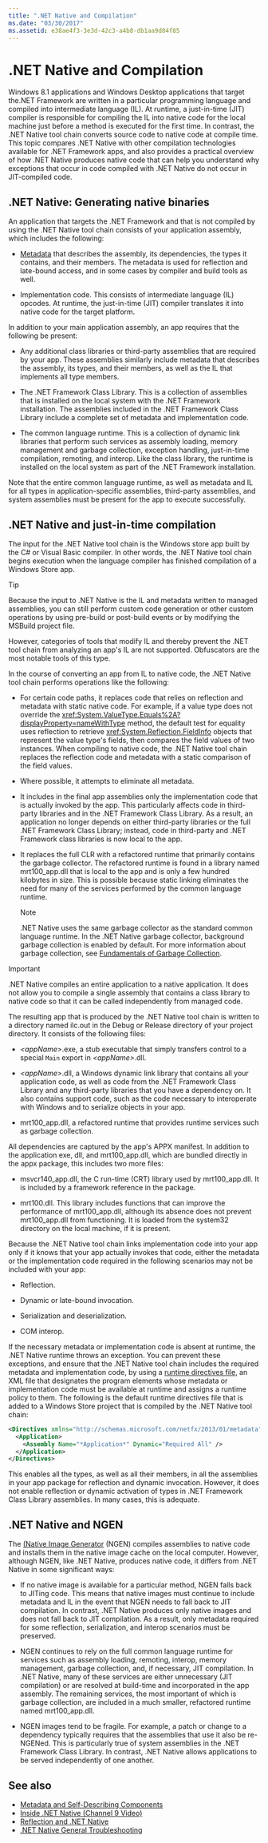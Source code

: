 ```yaml
---
title: ".NET Native and Compilation"
ms.date: "03/30/2017"
ms.assetid: e38ae4f3-3e3d-42c3-a4b8-db1aa9d84f85
---
```

# .NET Native and Compilation

Windows 8.1 applications and Windows Desktop applications that target the.NET Framework are written in a particular programming language and compiled into intermediate language (IL). At runtime, a just-in-time (JIT) compiler is responsible for compiling the IL into native code for the local machine just before a method is executed for the first time. In contrast, the .NET Native tool chain converts source code to native code at compile time. This topic compares .NET Native with other compilation technologies available for .NET Framework apps, and also provides a practical overview of how .NET Native produces native code that can help you understand why exceptions that occur in code compiled with .NET Native do not occur in JIT-compiled code.

## .NET Native: Generating native binaries

An application that targets the .NET Framework and that is not compiled by using the .NET Native tool chain consists of your application assembly, which includes the following:

- [Metadata](../../standard/metadata-and-self-describing-components.md) that describes the assembly, its dependencies, the types it contains, and their members. The metadata is used for reflection and late-bound access, and in some cases by compiler and build tools as well.

- Implementation code. This consists of intermediate language (IL) opcodes. At runtime, the just-in-time (JIT) compiler translates it into native code for the target platform.

 In addition to your main application assembly, an app requires that the following be present:

- Any additional class libraries or third-party assemblies that are required by your app. These assemblies similarly include metadata that describes the assembly, its types, and their members, as well as the IL that implements all type members.

- The .NET Framework Class Library. This is a collection of assemblies that is installed on the local system with the .NET Framework installation. The assemblies included in the .NET Framework Class Library include a complete set of metadata and implementation code.

- The common language runtime. This is a collection of dynamic link libraries that perform such services as assembly loading, memory management and garbage collection, exception handling, just-in-time compilation, remoting, and interop. Like the class library, the runtime is installed on the local system as part of the .NET Framework installation.

Note that the entire common language runtime, as well as metadata and IL for all types in application-specific assemblies, third-party assemblies, and system assemblies must be present for the app to execute successfully.

## .NET Native and just-in-time compilation

The input for the .NET Native tool chain is the Windows store app built by the C# or Visual Basic compiler. In other words, the .NET Native tool chain begins execution when the language compiler has finished compilation of a Windows Store app.

> [!TIP]
> Because the input to .NET Native is the IL and metadata written to managed assemblies, you can still perform custom code generation or other custom operations by using pre-build or post-build events or by modifying the MSBuild project file.
>
> However, categories of tools that modify IL and thereby prevent the .NET tool chain from analyzing an app's IL are not supported. Obfuscators are the most notable tools of this type.

In the course of converting an app from IL to native code, the .NET Native tool chain performs operations like the following:

- For certain code paths, it replaces code that relies on reflection and metadata with static native code. For example, if a value type does not override the <xref:System.ValueType.Equals%2A?displayProperty=nameWithType> method, the default test for equality uses reflection to retrieve <xref:System.Reflection.FieldInfo> objects that represent the value type's fields, then compares the field values of two instances. When compiling to native code, the .NET Native tool chain replaces the reflection code and metadata with a static comparison of the field values.

- Where possible, it attempts to eliminate all metadata.

- It includes in the final app assemblies only the implementation code that is actually invoked by the app. This particularly affects code in third-party libraries and in the .NET Framework Class Library. As a result, an application no longer depends on either third-party libraries or the full .NET Framework Class Library; instead, code in third-party and .NET Framework class libraries is now local to the app.

- It replaces the full CLR with a refactored runtime that primarily contains the garbage collector. The refactored runtime is found in a library named mrt100_app.dll that is local to the app and is only a few hundred kilobytes in size. This is possible because static linking eliminates the need for many of the services performed by the common language runtime.

  > [!NOTE]
  > .NET Native uses the same garbage collector as the standard common language runtime. In the .NET Native garbage collector, background garbage collection is enabled by default. For more information about garbage collection, see [Fundamentals of Garbage Collection](../../standard/garbage-collection/fundamentals.md).

> [!IMPORTANT]
> .NET Native compiles an entire application to a native application. It does not allow you to compile a single assembly that contains a class library to native code so that it can be called independently from managed code.

The resulting app that is produced by the .NET Native tool chain is written to a directory named ilc.out in the Debug or Release directory of your project directory. It consists of the following files:

- *\<appName>*.exe, a stub executable that simply transfers control to a special `Main` export in *\<appName>*.dll.

- *\<appName>*.dll, a Windows dynamic link library that contains all your application code, as well as code from the .NET Framework Class Library and any third-party libraries that you have a dependency on.  It also contains support code, such as the code necessary to interoperate with Windows and to serialize objects in your app.

- mrt100_app.dll, a refactored runtime that provides runtime services such as garbage collection.

 All dependencies are captured by the app's APPX manifest.  In addition to the application exe, dll, and mrt100_app.dll, which are bundled directly in the appx package, this includes two more files:

- msvcr140_app.dll, the C run-time (CRT) library used by mrt100_app.dll. It is included by a framework reference in the package.

- mrt100.dll. This library includes functions that can improve the performance of mrt100_app.dll, although its absence does not prevent mrt100_app.dll from functioning. It is loaded from the system32 directory on the local machine, if it is present.

Because the .NET Native tool chain links implementation code into your app only if it knows that your app actually invokes that code, either the metadata or the implementation code required in the following scenarios may not be included with your app:

- Reflection.

- Dynamic or late-bound invocation.

- Serialization and deserialization.

- COM interop.

If the necessary metadata or implementation code is absent at runtime, the .NET Native runtime throws an exception. You can prevent these exceptions, and ensure that the .NET Native tool chain includes the required metadata and implementation code, by using a [runtime directives file](runtime-directives-rd-xml-configuration-file-reference.md), an XML file that designates the program elements whose metadata or implementation code must be available at runtime and assigns a runtime policy to them. The following is the default runtime directives file that is added to a Windows Store project that is compiled by the .NET Native tool chain:

```xml
<Directives xmlns="http://schemas.microsoft.com/netfx/2013/01/metadata">
  <Application>
    <Assembly Name="*Application*" Dynamic="Required All" />
  </Application>
</Directives>
```

This enables all the types, as well as all their members, in all the assemblies in your app package for reflection and dynamic invocation. However, it does not enable reflection or dynamic activation of types in .NET Framework Class Library assemblies. In many cases, this is adequate.

## .NET Native and NGEN

The [(Native Image Generator](../tools/ngen-exe-native-image-generator.md) (NGEN) compiles assemblies to native code and installs them in the native image cache on the local computer. However, although NGEN, like .NET Native, produces native code, it differs from .NET Native in some significant ways:

- If no native image is available for a particular method, NGEN falls back to JITing code. This means that native images must continue to include metadata and IL in the event that NGEN needs to fall back to JIT compilation. In contrast, .NET Native produces only native images and does not fall back to JIT compilation. As a result, only metadata required for some reflection, serialization, and interop scenarios must be preserved.

- NGEN continues to rely on the full common language runtime for services such as assembly loading, remoting, interop, memory management, garbage collection, and, if necessary, JIT compilation. In .NET Native, many of these services are either unnecessary (JIT compilation) or are resolved at build-time and incorporated in the app assembly. The remaining services, the most important of which is garbage collection, are included in a much smaller, refactored runtime named mrt100_app.dll.

- NGEN images tend to be fragile. For example, a patch or change to a dependency typically requires that the assemblies that use it also be re-NGENed. This is particularly true of system assemblies in the .NET Framework Class Library. In contrast, .NET Native allows applications to be served independently of one another.

## See also

- [Metadata and Self-Describing Components](../../standard/metadata-and-self-describing-components.md)
- [Inside .NET Native (Channel 9 Video)](https://channel9.msdn.com/Shows/Going+Deep/Inside-NET-Native)
- [Reflection and .NET Native](reflection-and-net-native.md)
- [.NET Native General Troubleshooting](net-native-general-troubleshooting.md)
